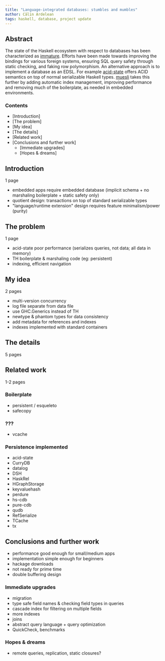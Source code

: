 ```yaml
---
title: "Language-integrated databases: stumbles and mumbles"
author: Călin Ardelean
tags: haskell, database, project update
---
```


Abstract
--------

The state of the Haskell ecosystem with respect to databases has been
characterized as [immature][gabriel].
Efforts have been made towards improving the bindings for various foreign
systems, ensuring SQL query safety through static checking, and faking row
polymorphism.
An alternative approach is to implement a database as an EDSL.
For example [acid-state][acid] offers ACID semantics on top of normal
serializable Haskell types.
[muesli][muesli] takes this further by adding automatic index management,
improving performance and removing much of the boilerplate, as needed in
embedded environments.

### Contents
- [Introduction]
- [The problem]
- [My idea]
- [The details]
- [Related work]
- [Conclusions and further work]
    - [Immediate upgrades]
    - [Hopes & dreams]

Introduction
------------
1 page

- embedded apps require embedded database (implicit schema + no marshaling boilerplate + static safety only)
- quotient design: transactions on top of standard serializable types
- "language/runtime extension" design requires feature minimalism/power (purity)

The problem
-----------
1 page

- acid-state poor performance (serializes queries, not data; all data in memory)
- TH boilerplate & marshaling code (eg: persistent)
- indexing, efficient navigation

My idea
-------
2 pages

- multi-version concurrency
- log file separate from data file
- use GHC.Generics instead of TH
- newtype & phantom types for data consistency
- add metadata for references and indexes
- indexes implemented with standard containers

The details
-----------
5 pages

Related work
------------
1-2 pages

### Boilerplate

- persistent / esqueleto
- safecopy

### ???

- vcache

### Persistence implemented

- acid-state
- CurryDB
- datalog
- DSH
- HaskRel
- HGraphStorage
- keyvaluehash
- perdure
- hs-cdb
- pure-cdb
- qudb
- RefSerialize
- TCache
- tx

Conclusions and further work
----------------------------

- performance good enough for small/medium apps
- implementation simple enough for beginners
- hackage downloads
- not ready for prime time
- double buffering design

### Immediate upgrades

- migration
- type safe field names & checking field types in queries
- cascade index for filtering on multiple fields
- more indexes
- joins
- abstract query language + query optimization
- QuickCheck, benchmarks

### Hopes & dreams

- remote queries, replication, static closures?

[gabriel]: https://github.com/Gabriel439/post-rfc/blob/master/sotu.md#databases-and-data-stores "State of the Haskell ecosystem - Gabriel Gonzales"
[acid]: https://hackage.haskell.org/package/acid-state "acid-state - Hackage"
[muesli]: https://hackage.haskell.org/package/muesli "muesli - Hackage"
